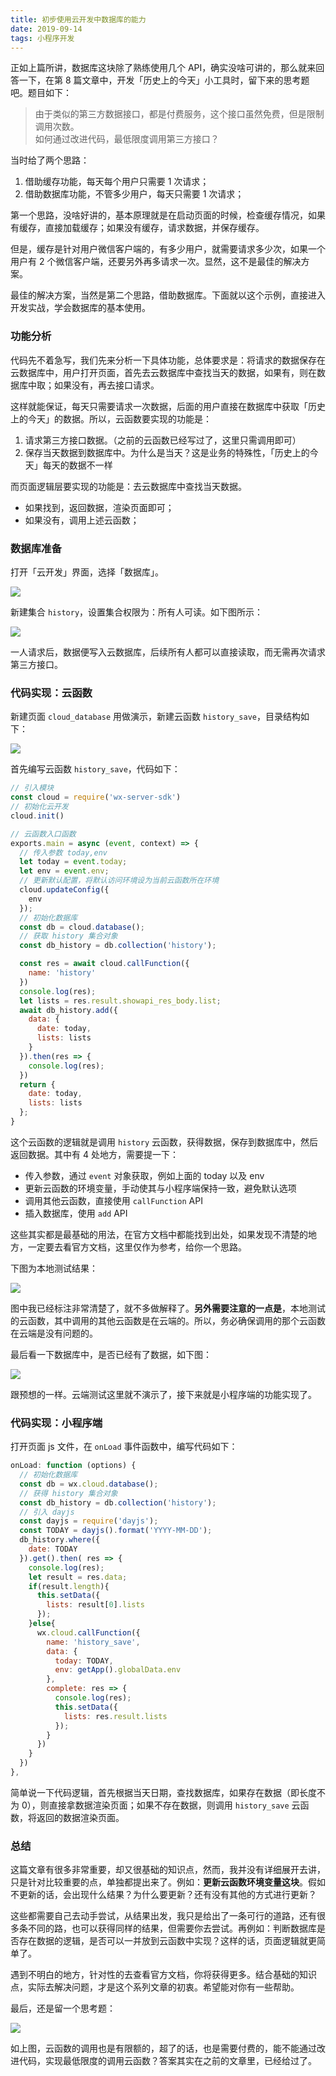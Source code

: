 ```yaml
---
title: 初步使用云开发中数据库的能力
date: 2019-09-14
tags: 小程序开发
---
```


正如上篇所讲，数据库这块除了熟练使用几个 API，确实没啥可讲的，那么就来回答一下，在第 8 篇文章中，开发「历史上的今天」小工具时，留下来的思考题吧。题目如下：

> 由于类似的第三方数据接口，都是付费服务，这个接口虽然免费，但是限制调用次数。  
> 如何通过改进代码，最低限度调用第三方接口？

当时给了两个思路：

1. 借助缓存功能，每天每个用户只需要 1 次请求；
2. 借助数据库功能，不管多少用户，每天只需要 1 次请求；

第一个思路，没啥好讲的，基本原理就是在启动页面的时候，检查缓存情况，如果有缓存，直接加载缓存；如果没有缓存，请求数据，并保存缓存。

但是，缓存是针对用户微信客户端的，有多少用户，就需要请求多少次，如果一个用户有 2 个微信客户端，还要另外再多请求一次。显然，这不是最佳的解决方案。

最佳的解决方案，当然是第二个思路，借助数据库。下面就以这个示例，直接进入开发实战，学会数据库的基本使用。

### 功能分析
代码先不着急写，我们先来分析一下具体功能，总体要求是：将请求的数据保存在云数据库中，用户打开页面，首先去云数据库中查找当天的数据，如果有，则在数据库中取；如果没有，再去接口请求。

这样就能保证，每天只需要请求一次数据，后面的用户直接在数据库中获取「历史上的今天」的数据。所以，云函数要实现的功能是：

1. 请求第三方接口数据。（之前的云函数已经写过了，这里只需调用即可）
2. 保存当天数据到数据库中。为什么是当天？这是业务的特殊性，「历史上的今天」每天的数据不一样

而页面逻辑层要实现的功能是：去云数据库中查找当天数据。

- 如果找到，返回数据，渲染页面即可；
- 如果没有，调用上述云函数；

### 数据库准备
打开「云开发」界面，选择「数据库」。

![](/image/collection/miniprogram/2019-09-12-21-07-51.png)

新建集合 `history`，设置集合权限为：所有人可读。如下图所示：

![](/image/collection/miniprogram/2019-09-12-21-09-19.png)

一人请求后，数据便写入云数据库，后续所有人都可以直接读取，而无需再次请求第三方接口。

### 代码实现：云函数
新建页面 `cloud_database` 用做演示，新建云函数 `history_save`，目录结构如下：

![](/image/collection/miniprogram/2019-09-12-20-46-11.png)

首先编写云函数 `history_save`，代码如下：

```js
// 引入模块
const cloud = require('wx-server-sdk')
// 初始化云开发
cloud.init()

// 云函数入口函数
exports.main = async (event, context) => {
  // 传入参数 today,env
  let today = event.today;
  let env = event.env;
  // 更新默认配置，将默认访问环境设为当前云函数所在环境
  cloud.updateConfig({
    env
  });
  // 初始化数据库
  const db = cloud.database();
  // 获取 history 集合对象
  const db_history = db.collection('history');

  const res = await cloud.callFunction({
    name: 'history'
  })
  console.log(res);
  let lists = res.result.showapi_res_body.list;
  await db_history.add({
    data: {
      date: today,
      lists: lists
    }
  }).then(res => {
    console.log(res);
  })
  return {
    date: today,
    lists: lists
  };
}
```

这个云函数的逻辑就是调用 `history` 云函数，获得数据，保存到数据库中，然后返回数据。其中有 4 处地方，需要提一下：

- 传入参数，通过 `event` 对象获取，例如上面的 today 以及 env
- 更新云函数的环境变量，手动使其与小程序端保持一致，避免默认选项
- 调用其他云函数，直接使用 `callFunction` API
- 插入数据库，使用 `add` API

这些其实都是最基础的用法，在官方文档中都能找到出处，如果发现不清楚的地方，一定要去看官方文档，这里仅作为参考，给你一个思路。

下图为本地测试结果：

![](/image/collection/miniprogram/2019-09-13-08-10-34.png)

图中我已经标注非常清楚了，就不多做解释了。**另外需要注意的一点是**，本地测试的云函数，其中调用的其他云函数是在云端的。所以，务必确保调用的那个云函数在云端是没有问题的。

最后看一下数据库中，是否已经有了数据，如下图：

![](/image/collection/miniprogram/2019-09-13-08-13-16.png)

跟预想的一样。云端测试这里就不演示了，接下来就是小程序端的功能实现了。

### 代码实现：小程序端
打开页面 js 文件，在 `onLoad` 事件函数中，编写代码如下：

```js
onLoad: function (options) {
  // 初始化数据库
  const db = wx.cloud.database();
  // 获得 history 集合对象
  const db_history = db.collection('history');
  // 引入 dayjs
  const dayjs = require('dayjs');
  const TODAY = dayjs().format('YYYY-MM-DD');
  db_history.where({
    date: TODAY
  }).get().then( res => {
    console.log(res);
    let result = res.data;
    if(result.length){
      this.setData({
        lists: result[0].lists
      });
    }else{
      wx.cloud.callFunction({
        name: 'history_save',
        data: {
          today: TODAY,
          env: getApp().globalData.env
        },
        complete: res => {
          console.log(res);
          this.setData({
            lists: res.result.lists
          });
        }
      })
    }
  })
},
```

简单说一下代码逻辑，首先根据当天日期，查找数据库，如果存在数据（即长度不为 0），则直接拿数据渲染页面；如果不存在数据，则调用 `history_save` 云函数，将返回的数据渲染页面。

### 总结
这篇文章有很多非常重要，却又很基础的知识点，然而，我并没有详细展开去讲，只是针对比较重要的点，单独都提出来了。例如：**更新云函数环境变量这块**。假如不更新的话，会出现什么结果？为什么要更新？还有没有其他的方式进行更新？

这些都需要自己去动手尝试，从结果出发，我只是给出了一条可行的道路，还有很多条不同的路，也可以获得同样的结果，但需要你去尝试。再例如：判断数据库是否存在数据的逻辑，是否可以一并放到云函数中实现？这样的话，页面逻辑就更简单了。

遇到不明白的地方，针对性的去查看官方文档，你将获得更多。结合基础的知识点，实际去解决问题，才是这个系列文章的初衷。希望能对你有一些帮助。

最后，还是留一个思考题：

![](/image/collection/miniprogram/2019-09-13-11-00-31.png)

如上图，云函数的调用也是有限额的，超了的话，也是需要付费的，能不能通过改进代码，实现最低限度的调用云函数？答案其实在之前的文章里，已经给过了。


